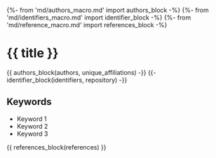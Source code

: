 {%- from 'md/authors_macro.md' import authors_block -%}
{%- from 'md/identifiers_macro.md' import identifier_block -%}
{%- from 'md/reference_macro.md' import references_block -%}
# {{ title }}

{{ authors_block(authors, unique_affiliations) -}}
{{- identifier_block(identifiers, repository) -}}

## Keywords

- Keyword 1
- Keyword 2
- Keyword 3

{{ references_block(references) }}